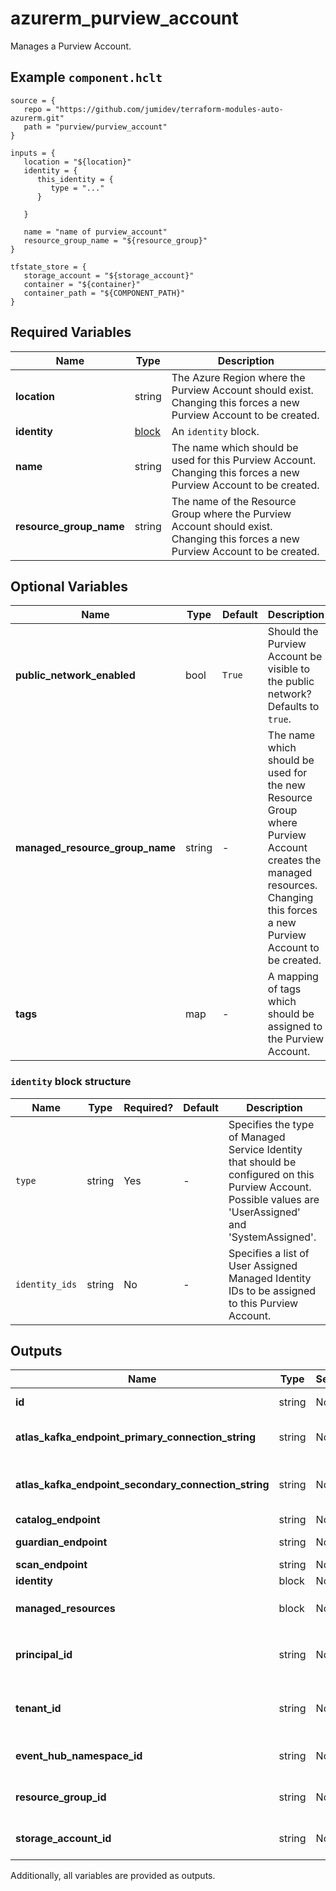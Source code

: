 # azurerm_purview_account

Manages a Purview Account.

## Example `component.hclt`

```hcl
source = {
   repo = "https://github.com/jumidev/terraform-modules-auto-azurerm.git"   
   path = "purview/purview_account"   
}

inputs = {
   location = "${location}"   
   identity = {
      this_identity = {
         type = "..."         
      }
      
   }
   
   name = "name of purview_account"   
   resource_group_name = "${resource_group}"   
}

tfstate_store = {
   storage_account = "${storage_account}"   
   container = "${container}"   
   container_path = "${COMPONENT_PATH}"   
}

```

## Required Variables

| Name | Type |  Description |
| ---- | --------- |  ----------- |
| **location** | string |  The Azure Region where the Purview Account should exist. Changing this forces a new Purview Account to be created. | 
| **identity** | [block](#identity-block-structure) |  An `identity` block. | 
| **name** | string |  The name which should be used for this Purview Account. Changing this forces a new Purview Account to be created. | 
| **resource_group_name** | string |  The name of the Resource Group where the Purview Account should exist. Changing this forces a new Purview Account to be created. | 

## Optional Variables

| Name | Type |  Default  |  Description |
| ---- | --------- |  ----------- | ----------- |
| **public_network_enabled** | bool |  `True`  |  Should the Purview Account be visible to the public network? Defaults to `true`. | 
| **managed_resource_group_name** | string |  -  |  The name which should be used for the new Resource Group where Purview Account creates the managed resources. Changing this forces a new Purview Account to be created. | 
| **tags** | map |  -  |  A mapping of tags which should be assigned to the Purview Account. | 

### `identity` block structure

| Name | Type | Required? | Default | Description |
| ---- | ---- | --------- | ------- | ----------- |
| `type` | string | Yes | - | Specifies the type of Managed Service Identity that should be configured on this Purview Account. Possible values are 'UserAssigned' and 'SystemAssigned'. |
| `identity_ids` | string | No | - | Specifies a list of User Assigned Managed Identity IDs to be assigned to this Purview Account. |



## Outputs

| Name | Type | Sensitive? | Description |
| ---- | ---- | --------- | --------- |
| **id** | string | No  | The ID of the Purview Account. | 
| **atlas_kafka_endpoint_primary_connection_string** | string | No  | Atlas Kafka endpoint primary connection string. | 
| **atlas_kafka_endpoint_secondary_connection_string** | string | No  | Atlas Kafka endpoint secondary connection string. | 
| **catalog_endpoint** | string | No  | Catalog endpoint. | 
| **guardian_endpoint** | string | No  | Guardian endpoint. | 
| **scan_endpoint** | string | No  | Scan endpoint. | 
| **identity** | block | No  | A `identity` block. | 
| **managed_resources** | block | No  | A `managed_resources` block. | 
| **principal_id** | string | No  | The Principal ID associated with this Managed Service Identity. | 
| **tenant_id** | string | No  | The Tenant ID associated with this Managed Service Identity. | 
| **event_hub_namespace_id** | string | No  | The ID of the managed event hub namespace. | 
| **resource_group_id** | string | No  | The ID of the managed resource group. | 
| **storage_account_id** | string | No  | The ID of the managed storage account. | 

Additionally, all variables are provided as outputs.
